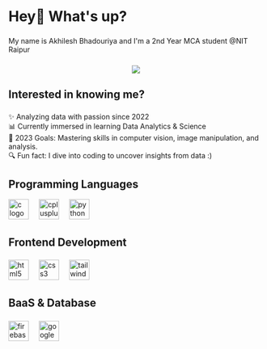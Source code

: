<h1 align="left">Hey👋 What's up?</h1>

###

<p align="left">My name is Akhilesh Bhadouriya and I'm a 2nd Year MCA student @NIT Raipur</p>

###

<div align="center">
  <img  src="https://user-images.githubusercontent.com/31332352/119162644-9ec37580-ba28-11eb-8e73-b76149197a1e.gif"  />
</div>

###




<h2 align="left">Interested in knowing me?</h2>

###

<p align="left">✨ Analyzing data with passion since 2022<br>📊 Currently immersed in learning Data Analytics & Science<br>🎯 2023 Goals: Mastering skills in computer vision, image manipulation, and analysis.<br>🔍 Fun fact: I dive into coding to uncover insights from data :)</p>

###

<h2 align="left">Programming Languages</h2>
<div align="left">
  <img src="https://cdn.jsdelivr.net/gh/devicons/devicon/icons/c/c-original.svg" height="40" alt="c logo" />
  <img width="12" />
  <img src="https://cdn.jsdelivr.net/gh/devicons/devicon/icons/cplusplus/cplusplus-original.svg" height="40" alt="cplusplus logo" />
  <img width="12" />
  <img src="https://cdn.jsdelivr.net/gh/devicons/devicon/icons/python/python-original.svg" height="40" alt="python logo" />
</div>

###

<h2 align="left">Frontend Development</h2>

###
<div align="left">
  <img src="https://cdn.jsdelivr.net/gh/devicons/devicon/icons/html5/html5-original.svg" height="40" alt="html5 logo" />
  <img width="12" />
  <img src="https://cdn.jsdelivr.net/gh/devicons/devicon/icons/css3/css3-original.svg" height="40" alt="css3 logo" />
  <img width="12" />
  <img src="https://cdn.jsdelivr.net/gh/devicons/devicon/icons/tailwindcss/tailwindcss-original-wordmark.svg" height="40" alt="tailwindcss logo" />
</div>


###

<h2 align="left">BaaS & Database</h2>

###

<div align="left">
  <img src="https://cdn.jsdelivr.net/gh/devicons/devicon/icons/firebase/firebase-plain.svg" height="40" alt="firebase logo"  />
  <img width="12" />
  <img src="https://cdn.jsdelivr.net/gh/devicons/devicon/icons/googlecloud/googlecloud-original.svg" height="40" alt="googlecloud logo"  />
</div>

###
